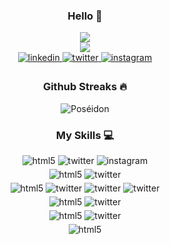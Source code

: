 

<h3 align="center">
Hello 👋
</h3>

<div align="center">
<img src="https://readme-typing-svg.herokuapp.com?color=366BF7&center=true&lines=Robsona+Tsiory+%F0%9F%90%8A">
</div>

<div align="center">
<img src="https://github.com/Lacoste27/Actions/blob/output/github-contribution-grid-snake.svg">
</div>

<div align="center">
<a href="https://linkedin.com/in/robsona-tsiory" target="_blank">
<img src=https://img.shields.io/badge/linkedin-%2300acee.svg?color=405DE6&style=for-the-badge&logo=linkedin&logoColor=white alt=linkedin style="margin-bottom: 5px;" />
</a>
<a href="https://facebook.com/Tsiory Robsona" target="_blank">
<img src=https://img.shields.io/badge/facebook-%2300acee.svg?color=1DA1F2&style=for-the-badge&logo=twitter&logoColor=white alt=twitter style="margin-bottom: 5px;" />
</a>
<a href="https://instagram.com/yroist_lcst" target="_blank">
<img src=https://img.shields.io/badge/instagram-%ff5851db.svg?color=C13584&style=for-the-badge&logo=instagram&logoColor=white alt=instagram style="margin-bottom: 5px;" />
</a>
</div>

<h3 align="center">
Github Streaks 🔥
</h3>

<p align="center">
<img src="https://github-readme-streak-stats.herokuapp.com?user=Lacoste27&theme=react&hide_border=true&date_format=j%20M%5B%20Y%5D" alt="Poséidon" />
</p>

<h3 align="center">
My Skills 💻
</h3>

<div align="center">
<img src=https://img.shields.io/badge/-HTML-E34F26?color=E34F26&style=for-the-badge&logo=html5&logoColor=white alt=html5 style="margin-bottom: 5px;" />
<img src=https://img.shields.io/badge/css-%2300acee.svg?color=1572B6&style=for-the-badge&logo=css3&logoColor=white alt=twitter style="margin-bottom: 5px;" />
<img src=https://img.shields.io/badge/bootstrap-%ff5851db.svg?color=7952B3&style=for-the-badge&logo=bootstrap&logoColor=white alt=instagram style="margin-bottom: 5px;" />
</div>

<div align="center">
<img src=https://img.shields.io/badge/-javascript-E34F26?color=gray&style=for-the-badge&logo=javascript&logoColor=F7DF1E alt=html5 style="margin-bottom: 5px;" />
<img src=https://img.shields.io/badge/typescript-%2300acee.svg?color=1572B6&style=for-the-badge&logo=typescript&logoColor=white alt=twitter style="margin-bottom: 5px;" />
</div>

<div align="center">
<img src=https://img.shields.io/badge/-java-E34F26?color=gray&style=for-the-badge&logo=java8&logoColor=F7DF1E alt=html5 style="margin-bottom: 5px;" />
<img src=https://img.shields.io/badge/Spring-%2300acee.svg?color=6DB33F&style=for-the-badge&logo=spring&logoColor=white alt=twitter style="margin-bottom: 5px;" />
<img src=https://img.shields.io/badge/Hibernate-%2300acee.svg?color=59666C&style=for-the-badge&logo=spring&logoColor=white alt=twitter style="margin-bottom: 5px;" />
<img src=https://img.shields.io/badge/Maven-%2300acee.svg?color=C71A36&style=for-the-badge&logo=apache-maven&logoColor=white alt=twitter style="margin-bottom: 5px;" />
</div>

<div align="center">
<img src=https://img.shields.io/badge/-PHP-E34F26?color=777BB4&style=for-the-badge&logo=php&logoColor=white alt=html5 style="margin-bottom: 5px;" />
<img src=https://img.shields.io/badge/Composer-%2300acee.svg?color=885630&style=for-the-badge&logo=composer&logoColor=white alt=twitter style="margin-bottom: 5px;" />
</div>

<div align="center">
<img src=https://img.shields.io/badge/-Netbeans-E34F26?color=1B6AC6&style=for-the-badge&logo=apache-netbeans-ide&logoColor=white alt=html5 style="margin-bottom: 5px;" />
<img src=https://img.shields.io/badge/-VS%20Code-%2300acee.svg?color=5C2D91&style=for-the-badge&logo=visual-studio&logoColor=white alt=twitter style="margin-bottom: 5px;" />
</div>

<div align="center">
<img src=https://img.shields.io/badge/-C_Sharp-E34F26?color=1B6AC6&style=for-the-badge&logo=csharp&logoColor=white alt=html5 style="margin-bottom: 5px;" />

</div>


